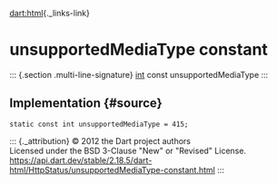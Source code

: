 [dart:html](../../dart-html/dart-html-library){._links-link}

unsupportedMediaType constant
=============================

::: {.section .multi-line-signature}
[int](../../dart-core/int-class) const unsupportedMediaType
:::

Implementation {#source}
--------------

``` {.language-dart data-language="dart"}
static const int unsupportedMediaType = 415;
```

::: {._attribution}
© 2012 the Dart project authors\
Licensed under the BSD 3-Clause \"New\" or \"Revised\" License.\
<https://api.dart.dev/stable/2.18.5/dart-html/HttpStatus/unsupportedMediaType-constant.html>
:::
